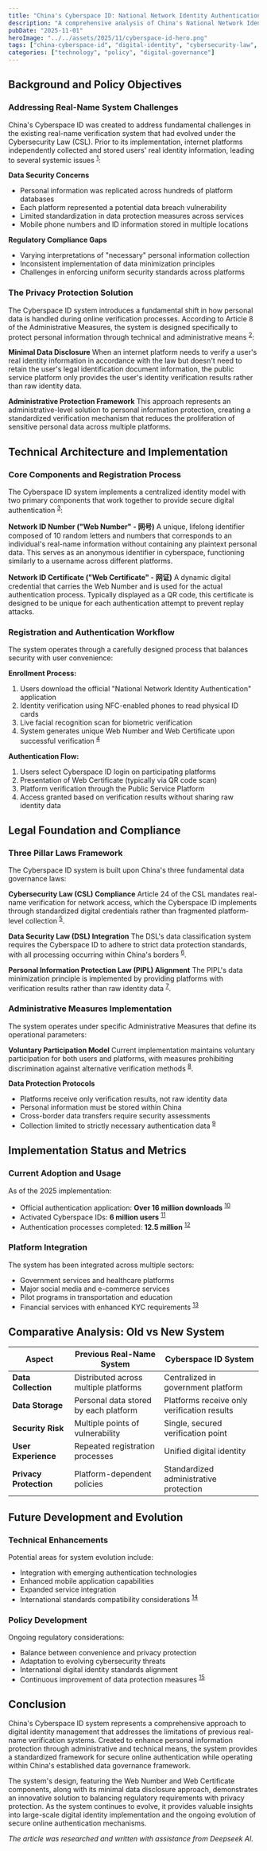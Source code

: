 ```yaml
---
title: "China's Cyberspace ID: National Network Identity Authentication System"
description: "A comprehensive analysis of China's National Network Identity Authentication Public Service within the framework of Cybersecurity Law, Data Security Law, and Personal Information Protection Law."
pubDate: "2025-11-01"
heroImage: "../../assets/2025/11/cyberspace-id-hero.png"
tags: ["china-cyberspace-id", "digital-identity", "cybersecurity-law", "data-security-law", "personal-information-protection-law"]
categories: ["technology", "policy", "digital-governance"]
---
```

## Background and Policy Objectives

### Addressing Real-Name System Challenges

China's Cyberspace ID was created to address fundamental challenges in the existing real-name verification system that had evolved under the Cybersecurity Law (CSL). Prior to its implementation, internet platforms independently collected and stored users' real identity information, leading to several systemic issues <sup>[1](https://www.twobirds.com/en/insights/2025/china/china-cybersecurity-and-data-protection-monthly-update-june-2025-issue)</sup>:

**Data Security Concerns**
- Personal information was replicated across hundreds of platform databases
- Each platform represented a potential data breach vulnerability
- Limited standardization in data protection measures across services
- Mobile phone numbers and ID information stored in multiple locations

**Regulatory Compliance Gaps**
- Varying interpretations of "necessary" personal information collection
- Inconsistent implementation of data minimization principles
- Challenges in enforcing uniform security standards across platforms

### The Privacy Protection Solution

The Cyberspace ID system introduces a fundamental shift in how personal data is handled during online verification processes. According to Article 8 of the Administrative Measures, the system is designed specifically to protect personal information through technical and administrative means <sup>[2](http://www.news.cn/politics/20250525/938523431e674ba59a1a0cc4dbd348f5/c.html)</sup>:

**Minimal Data Disclosure**
When an internet platform needs to verify a user's real identity information in accordance with the law but doesn't need to retain the user's legal identification document information, the public service platform only provides the user's identity verification results rather than raw identity data.

**Administrative Protection Framework**
This approach represents an administrative-level solution to personal information protection, creating a standardized verification mechanism that reduces the proliferation of sensitive personal data across multiple platforms.

## Technical Architecture and Implementation

### Core Components and Registration Process

The Cyberspace ID system implements a centralized identity model with two primary components that work together to provide secure digital authentication <sup>[3](http://www.news.cn/politics/20250525/938523431e674ba59a1a0cc4dbd348f5/c.html)</sup>:

**Network ID Number ("Web Number" - 网号)**
A unique, lifelong identifier composed of 10 random letters and numbers that corresponds to an individual's real-name information without containing any plaintext personal data. This serves as an anonymous identifier in cyberspace, functioning similarly to a username across different platforms.

**Network ID Certificate ("Web Certificate" - 网证)**
A dynamic digital credential that carries the Web Number and is used for the actual authentication process. Typically displayed as a QR code, this certificate is designed to be unique for each authentication attempt to prevent replay attacks.

### Registration and Authentication Workflow

The system operates through a carefully designed process that balances security with user convenience:

**Enrollment Process:**
1. Users download the official "National Network Identity Authentication" application
2. Identity verification using NFC-enabled phones to read physical ID cards
3. Live facial recognition scan for biometric verification
4. System generates unique Web Number and Web Certificate upon successful verification <sup>[4](http://www.news.cn/politics/20250525/938523431e674ba59a1a0cc4dbd348f5/c.html)</sup>

**Authentication Flow:**
1. Users select Cyberspace ID login on participating platforms
2. Presentation of Web Certificate (typically via QR code scan)
3. Platform verification through the Public Service Platform
4. Access granted based on verification results without sharing raw identity data

## Legal Foundation and Compliance

### Three Pillar Laws Framework

The Cyberspace ID system is built upon China's three fundamental data governance laws:

**Cybersecurity Law (CSL) Compliance**
Article 24 of the CSL mandates real-name verification for network access, which the Cyberspace ID implements through standardized digital credentials rather than fragmented platform-level collection <sup>[5](https://www.twobirds.com/en/insights/2025/china/china-cybersecurity-and-data-protection-monthly-update-june-2025-issue)</sup>.

**Data Security Law (DSL) Integration**
The DSL's data classification system requires the Cyberspace ID to adhere to strict data protection standards, with all processing occurring within China's borders <sup>[6](http://www.news.cn/politics/20250525/938523431e674ba59a1a0cc4dbd348f5/c.html)</sup>.

**Personal Information Protection Law (PIPL) Alignment**
The PIPL's data minimization principle is implemented by providing platforms with verification results rather than raw identity data <sup>[7](https://www.twobirds.com/en/insights/2025/china/china-cybersecurity-and-data-protection-monthly-update-june-2025-issue)</sup>.

### Administrative Measures Implementation

The system operates under specific Administrative Measures that define its operational parameters:

**Voluntary Participation Model**
Current implementation maintains voluntary participation for both users and platforms, with measures prohibiting discrimination against alternative verification methods <sup>[8](https://www.twobirds.com/en/insights/2025/china/china-cybersecurity-and-data-protection-monthly-update-june-2025-issue)</sup>.

**Data Protection Protocols**
- Platforms receive only verification results, not raw identity data
- Personal information must be stored within China
- Cross-border data transfers require security assessments
- Collection limited to strictly necessary authentication data <sup>[9](http://www.news.cn/politics/20250525/938523431e674ba59a1a0cc4dbd348f5/c.html)</sup>

## Implementation Status and Metrics

### Current Adoption and Usage

As of the 2025 implementation:
- Official authentication application: **Over 16 million downloads** <sup>[10](https://www.twobirds.com/en/insights/2025/china/china-cybersecurity-and-data-protection-monthly-update-june-2025-issue)</sup>
- Activated Cyberspace IDs: **6 million users** <sup>[11](http://www.news.cn/politics/20250525/938523431e674ba59a1a0cc4dbd348f5/c.html)</sup>
- Authentication processes completed: **12.5 million** <sup>[12](https://www.twobirds.com/en/insights/2025/china/china-cybersecurity-and-data-protection-monthly-update-june-2025-issue)</sup>

### Platform Integration

The system has been integrated across multiple sectors:
- Government services and healthcare platforms
- Major social media and e-commerce services
- Pilot programs in transportation and education
- Financial services with enhanced KYC requirements <sup>[13](http://www.news.cn/politics/20250525/938523431e674ba59a1a0cc4dbd348f5/c.html)</sup>

## Comparative Analysis: Old vs New System

| Aspect | Previous Real-Name System | Cyberspace ID System |
|--------|--------------------------|---------------------|
| **Data Collection** | Distributed across multiple platforms | Centralized in government platform |
| **Data Storage** | Personal data stored by each platform | Platforms receive only verification results |
| **Security Risk** | Multiple points of vulnerability | Single, secured verification point |
| **User Experience** | Repeated registration processes | Unified digital identity |
| **Privacy Protection** | Platform-dependent policies | Standardized administrative protection |

## Future Development and Evolution

### Technical Enhancements

Potential areas for system evolution include:
- Integration with emerging authentication technologies
- Enhanced mobile application capabilities
- Expanded service integration
- International standards compatibility considerations <sup>[14](https://www.twobirds.com/en/insights/2025/china/china-cybersecurity-and-data-protection-monthly-update-june-2025-issue)</sup>

### Policy Development

Ongoing regulatory considerations:
- Balance between convenience and privacy protection
- Adaptation to evolving cybersecurity threats
- International digital identity standards alignment
- Continuous improvement of data protection measures <sup>[15](http://www.news.cn/politics/20250525/938523431e674ba59a1a0cc4dbd348f5/c.html)</sup>

## Conclusion

China's Cyberspace ID system represents a comprehensive approach to digital identity management that addresses the limitations of previous real-name verification systems. Created to enhance personal information protection through administrative and technical means, the system provides a standardized framework for secure online authentication while operating within China's established data governance framework.

The system's design, featuring the Web Number and Web Certificate components, along with its minimal data disclosure approach, demonstrates an innovative solution to balancing regulatory requirements with privacy protection. As the system continues to evolve, it provides valuable insights into large-scale digital identity implementation and the ongoing evolution of secure online authentication mechanisms.

*The article was researched and written with assistance from Deepseek AI.*